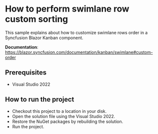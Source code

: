 # How to perform swimlane row custom sorting

This sample explains about how to customize swimlane rows order in a Syncfusion Blazor Kanban component.

**Documentation**: https://blazor.syncfusion.com/documentation/kanban/swimlane#custom-order

## Prerequisites

* Visual Studio 2022

## How to run the project

* Checkout this project to a location in your disk.
* Open the solution file using the Visual Studio 2022.
* Restore the NuGet packages by rebuilding the solution.
* Run the project.
